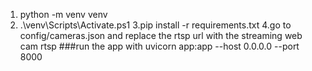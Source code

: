 
1. python -m venv venv
2. .\venv\Scripts\Activate.ps1
3.pip install -r requirements.txt
4.go to config/cameras.json and replace the rtsp url with the streaming web cam rtsp
###run the app with
uvicorn app:app --host 0.0.0.0 --port 8000

